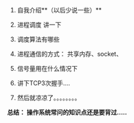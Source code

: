 1. 自我介绍**（以后少说一些）**

1. 进程调度 讲一下

1. 调度算法有哪些

1. 进程通信的方式： 共享内存、socket、

1. 信号量用在什么情况下

1. 讲下TCP3次握手....

1. 然后就凉凉了。。。。。。。。



**总结： 操作系统常问的知识点还是要背过.....**



